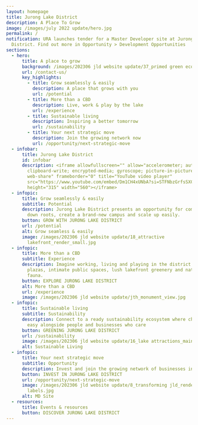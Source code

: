 ```yaml
---
layout: homepage
title: Jurong Lake District
description: A Place To Grow
image: /images/july 2022 update/hero.jpg
permalink: /
notification: URA launches tender for a Master Developer site at Jurong Lake
  District. Find out more in Opportunity > Development Opportunities
sections:
  - hero:
      title: A place to grow
      background: /images/202306 jld website update/37_primed green economy_render.jpg
      url: /contact-us/
      key_highlights:
        - title: Grow seamlessly & easily
          description: A place that grows with you
          url: /potential
        - title: More than a CBD
          description: Live, work & play by the lake
          url: /experience
        - title: Sustainable living
          description: Inspiring a better tomorrow
          url: /sustainability
        - title: Your next strategic move
          description: Join the growing network now
          url: /opportunity/next-strategic-move
  - infobar:
      title: Jurong Lake District
      id: infobar
      description: <iframe allowfullscreen="" allow="accelerometer; autoplay;
        clipboard-write; encrypted-media; gyroscope; picture-in-picture;
        web-share" frameborder="0" title="YouTube video player"
        src="https://www.youtube.com/embed/Dm1CH4xUNbA?si=STFNbzGrfsSXCZDF"
        height="315" width="560"></iframe>
  - infopic:
      title: Grow seamlessly & easily
      subtitle: Potential
      description: Jurong Lake District presents an opportunity for companies to put
        down roots, create a brand-new campus and scale up easily.
      button: GROW WITH JURONG LAKE DISTRICT
      url: /potential
      alt: Grow seamless & easily
      image: /images/202306 jld website update/18_attractive
        lakefront_render_small.jpg
  - infopic:
      title: More than a CBD
      subtitle: Experience
      description: Imagine working, living and playing in the district with convivial
        plazas, intimate public spaces, lush lakefront greenery and native
        fauna.
      button: EXPLORE JURONG LAKE DISTRICT
      alt: More than a CBD
      url: /experience
      image: /images/202306 jld website update/jth_monument_view.jpg
  - infopic:
      title: Sustainable living
      subtitle: Sustainability
      description: Connect to a ready sustainability ecosystem where choosing green is
        easy alongside people and businesses who care
      button: GREENING JURONG LAKE DISTRICT
      url: /sustainability
      image: /images/202306 jld website update/16_lake attractions_main render.png
      alt: Sustainable Living
  - infopic:
      title: Your next strategic move
      subtitle: Opportunity
      description: Invest and join the growing network of businesses in Jurong Lake District
      button: INVEST IN JURONG LAKE DISTRICT
      url: /opportunity/next-strategic-move
      image: /images/202306 jld website update/8_transforming jld_render_with
        labels.jpg
      alt: MD Site
  - resources:
      title: Events & resources
      button: DISCOVER JURONG LAKE DISTRICT
---
```

